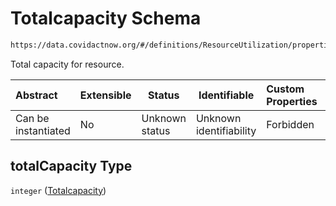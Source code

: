 # Totalcapacity Schema

```txt
https://data.covidactnow.org/#/definitions/ResourceUtilization/properties/totalCapacity
```

Total capacity for resource.


| Abstract            | Extensible | Status         | Identifiable            | Custom Properties | Additional Properties | Access Restrictions | Defined In                                                   |
| :------------------ | ---------- | -------------- | ----------------------- | :---------------- | --------------------- | ------------------- | ------------------------------------------------------------ |
| Can be instantiated | No         | Unknown status | Unknown identifiability | Forbidden         | Allowed               | none                | [schemas.json\*](../out/schemas.json "open original schema") |

## totalCapacity Type

`integer` ([Totalcapacity](schemas-definitions-resourceutilization-properties-totalcapacity.md))
